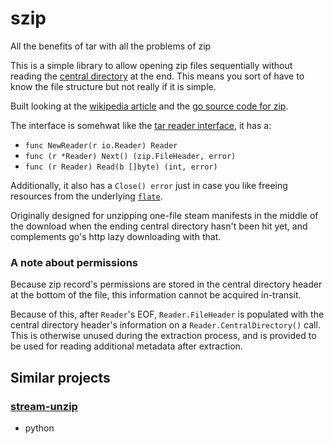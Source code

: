 # szip

All the benefits of tar with all the problems of zip




This is a simple library to allow opening zip files sequentially without
reading the [central directory][2] at the end. This means you sort of have to
know the file structure but not really if it is simple.

Built looking at the [wikipedia article][1] and the [go source code for
zip][3].

The interface is somehwat like the [tar reader interface][4], it has a:
- `func NewReader(r io.Reader) Reader`
- `func (r *Reader) Next() (zip.FileHeader, error)`
- `func (r Reader) Read(b []byte) (int, error)`

Additionally, it also has a `Close() error` just in case you like freeing
resources from the underlying [`flate`][5].

Originally designed for unzipping one-file steam manifests in the middle of the
download when the ending central directory hasn't been hit yet, and complements
go's http lazy downloading with that.


[1]: https://en.wikipedia.org/wiki/Zip_(file_format)
[2]: https://en.wikipedia.org/wiki/Zip_(file_format)#Central_directory_file_header
[3]: https://golang.org/src/archive/zip/
[4]: https://golang.org/pkg/archive/tar/#Reader
[5]: https://golang.org/pkg/compress/flate

### A note about permissions

Because zip record's permissions are stored in the central directory header
at the bottom of the file, this information cannot be acquired in-transit.

Because of this, after `Reader`'s EOF, `Reader.FileHeader` is populated with
the central directory header's information on a `Reader.CentralDirectory()`
call. This is otherwise unused during the extraction process, and is provided
to be used for reading additional metadata after extraction.


## Similar projects

### [stream-unzip](https://github.com/uktrade/stream-unzip)
- python
